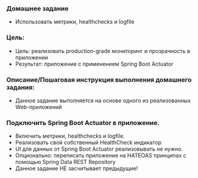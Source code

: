 ### Домашнее задание
- Использовать метрики, healthchecks и logfile

### Цель:
- Цель: реализовать production-grade мониторинг и прозрачность в приложении
- Результат: приложение с применением Spring Boot Actuator

### Описание/Пошаговая инструкция выполнения домашнего задания:
- Данное задание выполняется на основе одного из реализованных Web-приложений

### Подключить Spring Boot Actuator в приложение.
- Включить метрики, healthchecks и logfile.
- Реализовать свой собственный HealthCheck индикатор
- UI для данных от Spring Boot Actuator реализовывать не нужно.
- Опционально: переписать приложение на HATEOAS принципах с помощью Spring Data REST Repository
- Данное задание НЕ засчитывает предыдущие!
